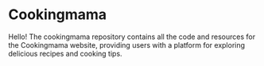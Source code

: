 # Cookingmama
Hello! The cookingmama repository contains all the code and resources for the Cookingmama website, providing users with a platform for exploring delicious recipes and cooking tips.

